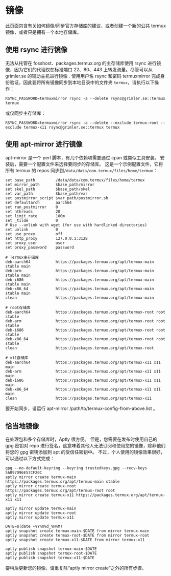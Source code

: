 # 镜像

此页面包含有关如何镜像/同步官方存储库的建议，或者创建一个新的公共 termux 镜像，或者只是拥有一个本地存储库。

## 使用 rsync 进行镜像

无法从托管在 fosshost、packages.termux.org 的主存储库使用 rsync 进行镜像，因为它们的代理仅在标准端口 22、80、443 上转发流量。尽管可以从 grimler.se 的辅助主机进行镜像 . 使用用户名 rsync 和密码 termuxmirror 完成身份验证，因此要将所有镜像同步到本地目录中的文件夹 `termux`，请执行以下操作：

```
RSYNC_PASSWORD=termuxmirror rsync -a --delete rsync@grimler.se::termux termux
```

或仅同步主存储库：

```
RSYNC_PASSWORD=termuxmirror rsync -a --delete --exclude termux-root --exclude termux-x11 rsync@grimler.se::termux termux
```
## 使用 apt-mirror 进行镜像

apt-mirror 是一个 perl 脚本，有几个依赖项需要通过 cpan 或类似工具安装。 安装后，需要一个配置文件来选择要同步的存储库。 这是一个示例配置文件，它将所有 termux 的 repos 同步到`/data/data/com.termux/files/home/termux`：

```
set base_path         /data/data/com.termux/files/home/termux
set mirror_path       $base_path/mirror
set skel_path         $base_path/skel
set var_path          $base_path/var
set postmirror_script $var_path/postmirror.sh
set defaultarch       aarch64
set run_postmirror    0
set nthreads          20
set limit_rate        100m
set _tilde            0
# Use --unlink with wget (for use with hardlinked directories)
set unlink            0
set use_proxy         off
set http_proxy        127.0.0.1:3128
set proxy_user        user
set proxy_password    password

# Termux主存储库
deb-aarch64           https://packages.termux.org/apt/termux-main stable main
deb-arm               https://packages.termux.org/apt/termux-main stable main
deb-i686              https://packages.termux.org/apt/termux-main stable main
deb-x86_64            https://packages.termux.org/apt/termux-main stable main
clean                 https://packages.termux.org/apt/termux-main

# root存储库
deb-aarch64           https://packages.termux.org/apt/termux-root root stable
deb-arm               https://packages.termux.org/apt/termux-root root stable
deb-i686              https://packages.termux.org/apt/termux-root root stable
deb-x86_64            https://packages.termux.org/apt/termux-root root stable
clean                 https://packages.termux.org/apt/termux-root

# x11存储库
deb-aarch64           https://packages.termux.org/apt/termux-x11 x11 main
deb-arm               https://packages.termux.org/apt/termux-x11 x11 main
deb-i686              https://packages.termux.org/apt/termux-x11 x11 main
deb-x86_64            https://packages.termux.org/apt/termux-x11 x11 main
clean                 https://packages.termux.org/apt/termux-x11
```

要开始同步，请运行 apt-mirror /path/to/termux-config-from-above.list 。

## 恰当地镜像

在处理包和多个存储库时，Aptly 很方便。 但是，您需要在发布时使用自己的 gpg 密钥对 repo 进行签名，这意味着其他人无法订阅和使用您的镜像，除非他们将您的 gpg 密钥添加到 apt 的受信任密钥中。 不过，个人使用的镜像效果很好，可以通过以下方式完成：

```
gpg --no-default-keyring --keyring trustedkeys.gpg --recv-keys 5A897D96E57CF20C
aptly mirror create termux-main https://packages.termux.org/apt/termux-main stable
aptly mirror create termux-root https://packages.termux.org/apt/termux-root root
aptly mirror create termux-x11 https://packages.termux.org/apt/termux-x11 x11

aptly mirror update termux-main
aptly mirror update termux-root
aptly mirror update termux-x11

DATE=$(date +%Y%m%d_%H%M)
aptly snapshot create termux-main-$DATE from mirror termux-main
aptly snapshot create termux-root-$DATE from mirror termux-root
aptly snapshot create termux-x11-$DATE from mirror termux-x11

aptly publish snapshot termux-main-$DATE
aptly publish snapshot termux-root-$DATE
aptly publish snapshot termux-x11-$DATE
```

要稍后更新您的镜像，请重复除“aptly mirror create”之外的所有步骤。
